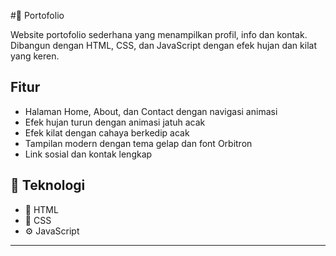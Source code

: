 #👤 Portofolio

Website portofolio sederhana yang menampilkan profil, info dan kontak.  
Dibangun dengan HTML, CSS, dan JavaScript dengan efek hujan dan kilat yang keren.

## Fitur

- Halaman Home, About, dan Contact dengan navigasi animasi  
- Efek hujan turun dengan animasi jatuh acak  
- Efek kilat dengan cahaya berkedip acak  
- Tampilan modern dengan tema gelap dan font Orbitron  
- Link sosial dan kontak lengkap

## 🧰 Teknologi
- 🧾 HTML  
- 🎨 CSS  
- ⚙️ JavaScript

---
